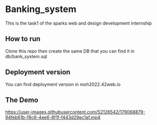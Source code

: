 # Banking_system
This is the task1 of the sparks web and design development internship
## How to run 
Clone this repo then create the same DB that you can find it in db/bank_system.sql 
## Deployment version
You can find deployment version in moh2022.42web.io
## The Demo 



https://user-images.githubusercontent.com/52126542/179068879-94feb61b-f8c6-4ee6-8f1f-f443d29ec1af.mp4

